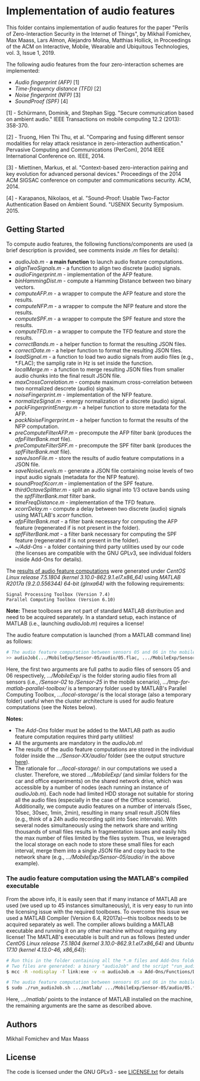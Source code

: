 # Implementation of audio features

This folder contains implementation of audio features for the paper "Perils of Zero-Interaction Security in the Internet of Things", by Mikhail Fomichev, Max Maass, Lars Almon, Alejandro Molina, Matthias Hollick, in Proceedings of the ACM on Interactive, Mobile, Wearable and Ubiquitous Technologies, vol. 3, Issue 1, 2019. 

The following audio features from the four zero-interaction schemes are implemented:

* *Audio fingerprint (AFP)* [1]
* *Time-frequency distance (TFD)* [2]
* *Noise fingerprint (NFP)* [3]
* *SoundProof (SPF)*  [4]

[1] - Schürmann, Dominik, and Stephan Sigg. "Secure communication based on ambient audio." IEEE Transactions on mobile computing 12.2 (2013): 358-370.

[2] - Truong, Hien Thi Thu, et al. "Comparing and fusing different sensor modalities for relay attack resistance in zero-interaction authentication." Pervasive Computing and Communications (PerCom), 2014 IEEE International Conference on. IEEE, 2014.

[3] - Miettinen, Markus, et al. "Context-based zero-interaction pairing and key evolution for advanced personal devices." Proceedings of the 2014 ACM SIGSAC conference on computer and communications security. ACM, 2014.

[4] - Karapanos, Nikolaos, et al. "Sound-Proof: Usable Two-Factor Authentication Based on Ambient Sound. "USENIX Security Symposium. 2015.

## Getting Started

To compute audio features, the following functions/components are used (a brief description is provided, see comments inside *.m* files for details):

* *audioJob.m* - **a main function** to launch audio feature computations. 
* *alignTwoSignals.m* - a function to align two discrete (audio) signals. 
* *audioFingerprint.m* - implementation of the AFP feature. 
* *binHammingDist.m* - compute a Hamming Distance between two binary vectors.
* *computeAFP.m* - a wrapper to compute the AFP feature and store the results.
* *computeNFP.m* - a wrapper to compute the NFP feature and store the results.
* *computeSPF.m* - a wrapper to compute the SPF feature and store the results.
* *computeTFD.m* - a wrapper to compute the TFD feature and store the results.
* *correctBands.m* - a helper function to format the resulting JSON files. 
* *correctDate.m* - a helper function to format the resulting JSON files. 
* *loadSignal.m* - a function to load two audio signals from audio files (e.g., *.FLAC); the samplig rate in Hz is set inside the function.  
* *localMerge.m* - a function to merge resulting JSON files from smaller audio chunks into the final result JSON file. 
* *maxCrossCorrelation.m* - compute maximum cross-correlation between two normalized descrete (audio) signals. 
* *noiseFingerprint.m* - implementation of the NFP feature. 
* *normalizeSignal.m* - energy normalization of a discrete (audio) signal. 
* *packFingerprintEnergy.m* - a helper function to store metadata for the AFP. 
* *packNoiseFingerprint.m* - a helper function to format the results of the NFP computation. 
* *preComputeFilterAFP.m* - precompute the AFP filter bank (produces the *afpFilterBank.mat* file). 
* *preComputeFilterSPF.m* - precompute the SPF filter bank (produces the *spfFilterBank.mat* file). 
* *saveJsonFile.m* - store the results of audio feature computations in a JSON file. 
* *saveNoiseLevels.m* - generate a JSON file containing noise levels of two input audio signals (metadata for the NFP feature).
* *soundProofXcorr.m* - implementation of the SPF feature. 
* *thirdOctaveSplitter.m* - split an audio signal into 1/3 octave bands using the *spfFilterBank.mat* filter bank. 
* *timeFreqDistance.m* - implementation of the TFD feature. 
* *xcorrDelay.m* - compute a delay between two discrete (audio) signals using MATLAB's *xcorr* function. 
* *afpFilterBank.mat* - a filter bank necessary for computing the AFP feature (regenerated if is not present in the folder).  
* *spfFilterBank.mat* - a filter bank necessary for computing the SPF feature (regenerated if is not present in the folder).  
* *~/Add-Ons* - a folder containing third party utilities used by our code (the licenses are compatible with the GNU GPLv3, see individual folders inside Add-Ons for details). 

The [results of audio feature computations](https://www.seemoo.tu-darmstadt.de/) were generated under *CentOS Linux release 7.5.1804 (kernel 3.10.0-862.9.1.el7.x86_64)* using *MATLAB R2017a (9.2.0.556344) 64-bit (glnxa64)* with the following requirements:

```
Signal Processing Toolbox (Version 7.4)
Parallel Computing Toolbox (Version 6.10)
```
**Note:** These toolboxes are not part of standard MATLAB distribution and need to be acquired separately. In a standard setup, each instance of MATLAB (i.e., launching *audioJob.m*) requires a license!


The audio feature computation is launched (from a MATLAB command line) as follows:

```bash
# The audio feature computation between sensors 05 and 06 in the mobile scenario
>> audioJob(.../MobileExp/Sensor-05/audio/05.flac, .../MobileExp/Sensor-06/audio/06.flac, .../MobileExp/, .../tmp-for-matlab-parallel-toolbox/, .../local-storage/)
```
Here, the first two arguments are full paths to audio files of sensors 05 and 06 respectively, *.../MobileExp/* is the folder storing audio files from all sensors (i.e., */Sensor-02* to */Sensor-25* in the mobile scenario), *.../tmp-for-matlab-parallel-toolbox/* is a temporary folder used by MATLAB's Parallel Computing Toolbox, *.../local-storage/* is the local storage (also a temporary folder) useful when the cluster architecture is used for audio feature computations (see the Notes below). 

**Notes:** 

* The *Add-Ons* folder must be added to the MATLAB path as audio feature computation requires third party utilities!
* All the arguments are mandatory in the *audioJob.m*!
* The results of the audio feature computations are stored in the individual folder inside the *.../Sensor-XX/audio/* folder (see the output structure [here](https://www.seemoo.tu-darmstadt.de/)).
* The rationale for *.../local-storage/*: in our computations we used a cluster. Therefore, we stored *.../MobileExp/* (and similar folders for the car and office experiments) on the shared network drive, which was accessible by a number of nodes (each running an instance of *audioJob.m*). Each node had limited HDD storage not suitable for storing all the audio files (especially in the case of the Office scenario). Additionally, we compute audio features on a number of intervals (5sec, 10sec, 30sec, 1min, 2min), resulting in many small result JSON files (e.g., think of a 24h audio recording split into 5sec intervals). With several nodes simultaneously using the network share and writing thousands of small files results in fragmentation issues and easily hits the max number of files limited by the files system. Thus, we leveraged the local storage on each node to store these small files for each interval, merge them into a single JSON file and copy back to the network share (e.g., *.../MobileExp/Sensor-05/audio/* in the above example). 

### The audio feature computation using the MATLAB's compiled executable

From the above info, it is easily seen that if many instance of MATLAB are used (we used up to 45 instances simultaneously), it is very easy to run into the licensing issue with the required toolboxes. To overcome this issue we used a MATLAB Compiler (Version 6.4, R2017a)—this toolbox needs to be acquired separately as well. The compiler allows building a MATLAB executable and running it on any other machine without requiring any license! The MATLAB's executable is built and run as follows (tested under *CentOS Linux release 7.5.1804 (kernel 3.10.0-862.9.1.el7.x86_64)* and *Ubuntu 17.10 (kernel 4.13.0-46, x86_64)*): 

```bash
# Run this in the folder containing all the *.m files and Add-Ons folder
# Two files are generated: a binary "audioJob" and the script "run_audioJob.sh" to run it
$ mcc -R -nodisplay -T link:exe -v -m audioJob.m -a Add-Ons/Functions/DataHash/code/ -a Add-Ons/Collections/Natural-Order/Filename/Sort/code/

# The audio feature computation between sensors 05 and 06 in the mobile scenario
$ sudo ./run_audioJob.sh .../matlab/ .../MobileExp/Sensor-05/audio/05.flac .../MobileExp/Sensor-06/audio/06.flac .../MobileExp/ .../tmp-for-matlab-parallel-toolbox/ .../local-storage/
```
Here, *.../matlab/* points to the instance of MATLAB installed on the machine, the remaining arguments are the same as described above. 

## Authors

Mikhail Fomichev and Max Maass


## License

The code is licensed under the GNU GPLv3 - see [LICENSE.txt](https://dev.seemoo.tu-darmstadt.de/zia/evaluation-public/blob/master/LICENSE.txt) for details
